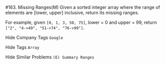 #163. Missing Ranges(M)
Given a sorted integer array where the range of elements are [lower, upper] inclusive, return its missing ranges.

For example, given ```[0, 1, 3, 50, 75]```, lower = 0 and upper = 99, return ```["2", "4->49", "51->74", "76->99"]```.

Hide Company Tags ```Google```

Hide Tags ```Array```

Hide Similar Problems ```(E) Summary Ranges```

